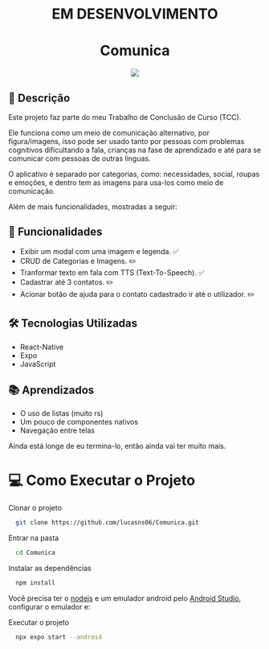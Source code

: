<h1 align="center">EM DESENVOLVIMENTO</h1>

<h1 align="center"> Comunica </h1>

<p align="center">
  <img src="https://github.com/user-attachments/assets/f8350ac8-9f80-47e8-8143-9a7ad026bc56" />
</p>

## 📝 Descrição

Este projeto faz parte do meu Trabalho de Conclusão de Curso (TCC).

Ele funciona como um meio de comunicação alternativo, por figura/imagens, isso pode ser usado tanto por pessoas com problemas cognitivos dificultando a fala, crianças na fase de aprendizado e até para se comunicar com pessoas de outras linguas.

O aplicativo é separado por categorias, como: necessidades, social, roupas e emoções, e dentro tem as imagens para usa-los como meio de comunicação.

Além de mais funcionalidades, mostradas a seguir:

## 🚀 Funcionalidades

- Exibir um modal com uma imagem e legenda. ✅
- CRUD de Categorias e Imagens. ✏️
- Tranformar texto em fala com TTS (Text-To-Speech). ✅
- Cadastrar até 3 contatos. ✏️
- Acionar botão de ajuda para o contato cadastrado ir até o utilizador. ✏️
 
## 🛠️ Tecnologias Utilizadas

- React-Native
- Expo
- JavaScript

## 📚 Aprendizados

- O uso de listas (muito rs)
- Um pouco de componentes nativos
- Navegação entre telas

Ainda está longe de eu termina-lo, então ainda vai ter muito mais.

# 💻 Como Executar o Projeto

Clonar o projeto

```bash
  git clone https://github.com/lucasns06/Comunica.git
```

Entrar na pasta

```bash
  cd Comunica
```

Instalar as dependências 

```bash
  npm install
```

Você precisa ter o [nodejs](https://nodejs.org/pt) e um emulador android pelo [Android Studio](https://developer.android.com/studio?hl=pt-br), configurar o emulador e:

Executar o projeto

```bash
  npx expo start --android
```
